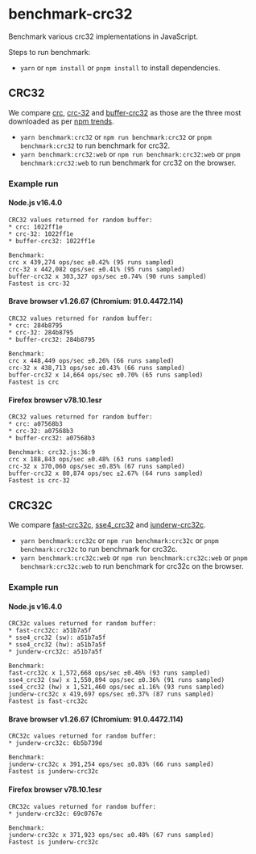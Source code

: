# benchmark-crc32

Benchmark various crc32 implementations in JavaScript.

Steps to run benchmark:

- `yarn` or `npm install` or `pnpm install` to install dependencies.

## CRC32

We compare [crc][1], [crc-32][2] and [buffer-crc32][3] as those are the
three most downloaded as per [npm trends][4].

- `yarn benchmark:crc32` or `npm run benchmark:crc32` or `pnpm benchmark:crc32`
  to run benchmark for crc32.
- `yarn benchmark:crc32:web` or `npm run benchmark:crc32:web` or
  `pnpm benchmark:crc32:web` to run benchmark for crc32 on the browser.

### Example run

#### Node.js v16.4.0

```console
CRC32 values returned for random buffer:
* crc: 1022ff1e
* crc-32: 1022ff1e
* buffer-crc32: 1022ff1e

Benchmark:
crc x 439,274 ops/sec ±0.42% (95 runs sampled)
crc-32 x 442,082 ops/sec ±0.41% (95 runs sampled)
buffer-crc32 x 303,327 ops/sec ±0.74% (90 runs sampled)
Fastest is crc-32
```

#### Brave browser v1.26.67 (Chromium: 91.0.4472.114)

```console
CRC32 values returned for random buffer:
* crc: 284b8795
* crc-32: 284b8795
* buffer-crc32: 284b8795

Benchmark:
crc x 448,449 ops/sec ±0.26% (66 runs sampled)
crc-32 x 438,713 ops/sec ±0.43% (66 runs sampled)
buffer-crc32 x 14,664 ops/sec ±0.70% (65 runs sampled)
Fastest is crc
```

#### Firefox browser v78.10.1esr

```console
CRC32 values returned for random buffer:
* crc: a07568b3
* crc-32: a07568b3
* buffer-crc32: a07568b3

Benchmark: crc32.js:36:9
crc x 188,843 ops/sec ±0.48% (63 runs sampled)
crc-32 x 370,060 ops/sec ±0.85% (67 runs sampled)
buffer-crc32 x 80,874 ops/sec ±2.67% (64 runs sampled)
Fastest is crc-32
```

## CRC32C

We compare [fast-crc32c][5], [sse4_crc32][6] and [junderw-crc32c][7].

- `yarn benchmark:crc32c` or `npm run benchmark:crc32c` or `pnpm benchmark:crc32c`
  to run benchmark for crc32c.
- `yarn benchmark:crc32c:web` or `npm run benchmark:crc32c:web` or
  `pnpm benchmark:crc32c:web` to run benchmark for crc32c on the browser.

### Example run

#### Node.js v16.4.0

```console
CRC32c values returned for random buffer:
* fast-crc32c: a51b7a5f
* sse4_crc32 (sw): a51b7a5f
* sse4_crc32 (hw): a51b7a5f
* junderw-crc32c: a51b7a5f

Benchmark:
fast-crc32c x 1,572,668 ops/sec ±0.46% (93 runs sampled)
sse4_crc32 (sw) x 1,550,894 ops/sec ±0.36% (91 runs sampled)
sse4_crc32 (hw) x 1,521,460 ops/sec ±1.16% (93 runs sampled)
junderw-crc32c x 419,697 ops/sec ±0.37% (87 runs sampled)
Fastest is fast-crc32c
```

#### Brave browser v1.26.67 (Chromium: 91.0.4472.114)

```console
CRC32c values returned for random buffer:
* junderw-crc32c: 6b5b739d

Benchmark:
junderw-crc32c x 391,254 ops/sec ±0.83% (66 runs sampled)
Fastest is junderw-crc32c
```

#### Firefox browser v78.10.1esr

```console
CRC32c values returned for random buffer:
* junderw-crc32c: 69c0767e

Benchmark:
junderw-crc32c x 371,923 ops/sec ±0.48% (67 runs sampled)
Fastest is junderw-crc32c
```

[1]: https://www.npmjs.com/package/crc
[2]: https://www.npmjs.com/package/crc-32
[3]: https://www.npmjs.com/package/buffer-crc32
[4]: https://www.npmtrends.com/crc32-vs-crc-32-vs-buffer-crc32-vs-crc-vs-sse4_crc32
[5]: https://www.npmjs.com/package/fast-crc32c
[6]: https://www.npmjs.com/package/sse4_crc32
[7]: https://www.npmjs.com/package/junderw-crc32c
